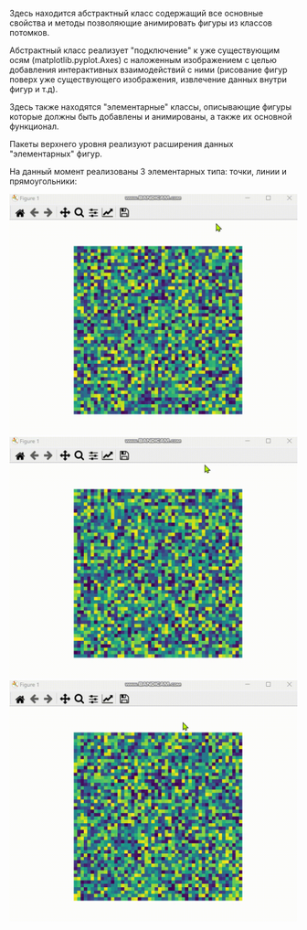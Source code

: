 Здесь находится абстрактный класс содержащий все основные свойства и методы позволяющие анимировать фигуры из классов потомков. 

Абстрактный класс реализует "подключение" к уже существующим осям (matplotlib.pyplot.Axes) с наложенным изображением с целью добавления интерактивных взаимодействий с ними (рисование фигур поверх уже существующего изображения, извлечение данных внутри фигур и т.д).

Здесь также находятся "элементарные" классы, описывающие фигуры которые должны быть добавлены и анимированы, а также их основной функционал. 

Пакеты верхнего уровня реализуют расширения данных "элементарных" фигур.

На данный момент реализованы 3 элементарных типа: точки, линии и прямоугольники:

![1](demo/point_demo.gif)
![2](demo/line_demo.gif)
![3](demo/window_demo.gif)
